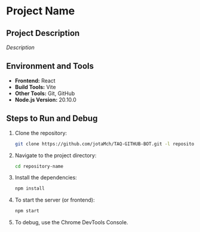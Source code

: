 # Project Name

## Project Description

_Description_

## Environment and Tools

- **Frontend:** React
- **Build Tools:** Vite
- **Other Tools:** Git, GitHub
- **Node.js Version:** 20.10.0

## Steps to Run and Debug

1. Clone the repository:
    ```bash
    git clone https://github.com/jotaMch/TAQ-GITHUB-BOT.git -l repository-name
    ```

2. Navigate to the project directory:
    ```bash
    cd repository-name
    ```

3. Install the dependencies:
    ```bash
    npm install
    ```

4. To start the server (or frontend):
    ```bash
    npm start
    ```

5. To debug, use the Chrome DevTools Console.

